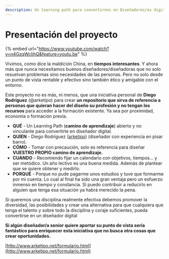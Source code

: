 ```yaml
---
description: Un learning path para convertirnos en Diseñadores/as digitales
---
```


# Presentación del proyecto

{% embed url="https://www.youtube.com/watch?v=n4GzqWcIjhQ&feature=youtu.be" %}

Vivimos, como dice la maldición China, en **tiempos interesantes**. Y ahora más que nunca necesitamos buenos diseñadores/diseñadoras que no solo resuelvan problemas sino necesidades de las personas. Pero no solo desde un punto de vista rentable y efectivo sino también ético y amigable con el entorno.

Este proyecto no es más, ni menos, que una iniciativa personal de **Diego Rodríguez** \(@arketipo\) para crear **un repositorio que sirva de referencia a personas que quieran hacer del diseño su profesión y no tengan los recursos** para acceder a la formación existente. Ya sea por proximidad, economía o formación previa.

* **QUÉ** - Un Learning Path \(**camino de aprendizaje**\) abierto y no vinculante para convertirte en diseñador digital.
* **QUIEN** - Diego Rodríguez \([arketipo](http://arketipo.net)\) \(diseñador con experiencia en pisar barro\).
* **CÓMO** - Tomar con precaución, solo es referencia para diseñar **VUESTRO PROPIO camino de aprendizaje.**
* **CUANDO** - Recomiendo fijar un calendario con objetivos, tiempos… y ser metódico. Un año lectivo es una buena medida. Además de plantear que se quiere obtener y medirlo.
* **PORQUÉ** - Porque no pude pagarme unos estudios y tuve que formarme por mi cuenta. Lo cual al final ha sido una gran ventaja pero un esfuerzo inmenso en tiempo y constancia. Si puedo contribuir a reducirlo en alguien que tenga esa situación ya habrá merecido la pena.

Si queremos una disciplina realmente efectiva debemos promover la diversidad, las posibilidades y crear una alternativa para que cualquiera que tenga el talento y sobre todo la disciplina y coraje suficientes, pueda convertirse en un diseñador digital

**Si algún diseñador/a senior quiere aportar su punto de vista sería fantástico para enriquecer esta iniciativa que no busca otra cosas que crear oportunidades.**

[http://www.arketipo.net/formulario.html](http://www.arketipo.net/formulario.html)

